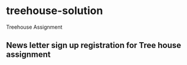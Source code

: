 # treehouse-solution
Treehouse Assignment


## News letter sign up registration for Tree house assignment